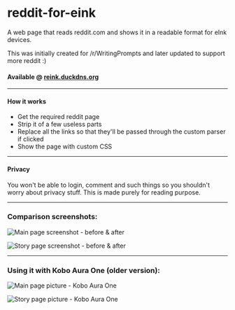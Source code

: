 # reddit-for-eink
A web page that reads reddit.com and shows it in a readable format for eInk devices.

This was initially created for /r/WritingPrompts and later updated to support more reddit :)

#### Available @ [reink.duckdns.org](http://reink.duckdns.org/)

--------------------------------------------------------------------------------

#### How it works

 - Get the required reddit page
 - Strip it of a few useless parts
 - Replace all the links so that they'll be passed through the custom parser if clicked
 - Show the page with custom CSS

--------------------------------------------------------------------------------

#### Privacy

You won't be able to login, comment and such things so you shouldn't worry about privacy stuff. This is made purely for reading purpose.

--------------------------------------------------------------------------------

### Comparison screenshots:

![Main page screenshot - before & after](https://raw.githubusercontent.com/blchinezu/reddit-for-eink/master/images/dash-screen.png)

![Story page screenshot - before & after](https://raw.githubusercontent.com/blchinezu/reddit-for-eink/master/images/story-screen.png)

--------------------------------------------------------------------------------

### Using it with Kobo Aura One (older version):

![Main page picture - Kobo Aura One](https://raw.githubusercontent.com/blchinezu/reddit-for-eink/master/images/dash-picture.png)

![Story page picture - Kobo Aura One](https://raw.githubusercontent.com/blchinezu/reddit-for-eink/master/images/story-picture.png)
